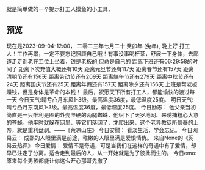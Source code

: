 就是简单做的一个提示打工人摸鱼的小工具，
## 预览
现在是2023-09-04-12:00，
 二零二三年七月二十 癸卯年 (兔年),
晚上好 打工人！工作再累，一定不要忘记照顾自己哦！有事没事喝杯茶，舒展一下身体，去廊道走走别老在工位上坐着，钱是老板的,但命是自己的
距离下班还有06:29:58的时间了
距离下次充值大概还有10天
距离元旦节还有117天
距离春节还有157天
距离清明节还有156天
距离劳动节还有209天
距离端午节还有279天
距离中秋节还有24天
距离国庆节还有25天
距离年假还有157天
距离除夕还有156天
上班是帮老板赚钱，但是身体是革命的本钱！
最后，祝愿天下所有打工人，都能愉快的渡过每一天
今日天气:晴亏凸月东风1-3级。最高温度36度，最低温度25度。
明日天气:晴亏凸月东南风1-3级。最高温度36度，最低温度25度。
今日励志：
他父亲当初简直是一只唯利是图的外壳坚硬的两腿蜘蛛，他织下了天罗地网、来诱捕粗心大意的苍蝇。他平时就躲在网里，等它们落网了，才爬出来，这个老异教徒所信奉的上帝，就是重利盘剥。——《荒凉山庄》
今日安慰：
看淡生活，学会忘记。
 今日网易云：
成熟的人眼里满是前途，稚嫩的人眼里满是爱恨情仇。  来自None的《网易云热评》
 今日爱情：
爱情不是奇遇，可是当我们在这样的奇遇中有了爱情，却早已注定了分离。适合走到最后的人，从一开始就是为了彼此而生的。
 今日emo:
原来每个男孩都能让你这么开心那哥先撤了
